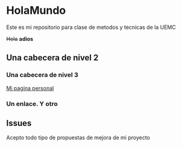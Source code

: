 # HolaMundo


Este es mi repositorio para clase de metodos y tecnicas de la UEMC

~~Hola~~ __adios__

## Una cabecera de nivel 2

### Una cabecera de nivel 3

[Mi pagina personal](http://www.google.com)

### Un enlace. Y otro


## Issues
Acepto todo tipo de propuestas de mejora de mi proyecto